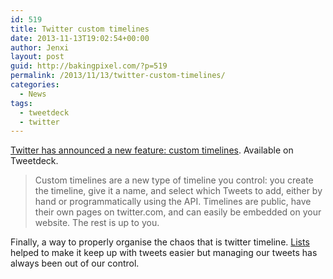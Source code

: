 ```yaml
---
id: 519
title: Twitter custom timelines
date: 2013-11-13T19:02:54+00:00
author: Jenxi
layout: post
guid: http://bakingpixel.com/?p=519
permalink: /2013/11/13/twitter-custom-timelines/
categories:
  - News
tags:
  - tweetdeck
  - twitter
---
```

[Twitter has announced a new feature: custom timelines](https://dev.twitter.com/docs/custom-timelines). Available on Tweetdeck.

> Custom timelines are a new type of timeline you control: you create the timeline, give it a name, and select which Tweets to add, either by hand or programmatically using the API. Timelines are public, have their own pages on twitter.com, and can easily be embedded on your website. The rest is up to you. 

Finally, a way to properly organise the chaos that is twitter timeline. [Lists](https://support.twitter.com/articles/76460-using-twitter-lists) helped to make it keep up with tweets easier but managing our tweets has always been out of our control.